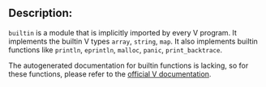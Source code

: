 ## Description:

`builtin` is a module that is implicitly imported by every V program.
It implements the builtin V types `array`, `string`, `map`.
It also implements builtin functions like `println`, `eprintln`, `malloc`,
`panic`, `print_backtrace`.

The autogenerated documentation for builtin functions is lacking,
so for these functions, please refer to the
[official V documentation](https://github.com/vlang/v/blob/master/doc/docs.md).

